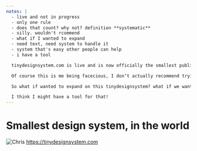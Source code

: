 ```yaml
---
notes: |
  - live and not in progress
  - only one rule
  - does that count? why not? definition **systematic**
  - silly. wouldn't rcommend
  - what if I wanted to expand
  - need text, need system to handle it
  - system that's easy other people can help
  - i have a tool

  tinydesignsystem.com is live and is now officially the smallest public design system in the world. No it’s not in progress, it’s totally finished and that’s how it’s supposed to look. The only rule in this design system is “Use only HTML with no CSS styling”. what do we think? is that actually a design system? if not why not? going back to our defintion from before, it’s a systematic approach to product development. if ever you feel like you want to use some styles then don’t! simple yet effective rule.

  Of course this is me being facecious, I don’t actually recommend trying to build the next big silocone valley startup using tiny design system. Your users might not like it and you will probably stuggle to get much investmeent. BUt it does searve as a good extreme case that helps us to think about the definition of design systems.

  So what if wanted to expand on this tinydesignsystem? what if we wanted to make something like, I don’t know, mediumdesignsystem.com? how would we go about it? looking at the design systems examples so far we know at least onee thing is true, we need soomething that is useful for writing a lot of text. I also don’t want to be thee only one writing this thing beecause, truth be told I’m not much of a designer. I want to build my intermediate design system out-in-the open using a tool that is specifically designed to be a simple as possible to add documentation.

  I think I might have a tool for that!
---
```


# Smallest design system, in the world


![Chris](/images/tiny-design-system.webp) <!-- .element style="height: 500px; display: block; margin: 0 auto;" -->
https://tinydesignsystem.com
